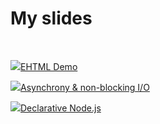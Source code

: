 # My slides

<br>

<img class="left-to-link" src="/image/slide.png?v=66dd3db3?v=66dd3db3?v=66dd3db3"><a href="https://docs.google.com/presentation/d/14dWh633HwGlZTsuzs5VoCR1QVYo-UVah6V47dCki_Y4/edit?usp=sharing">EHTML Demo</a>

<img class="left-to-link" src="/image/slide.png"><a href="https://docs.google.com/presentation/d/1TLcJkOM26ZFb17IufgRfD1uHMw_LCz12CVxqs1j50eU/edit?usp=sharing">Asynchrony & non-blocking I/O
</a>

<img class="left-to-link" src="/image/slide.png"><a href="https://docs.google.com/presentation/d/1Ci4Tl8Z3S9CKHH4-6X8biXdJtX2qYXvZu6HXdN_cC74/edit?usp=sharing">Declarative Node.js
</a>
